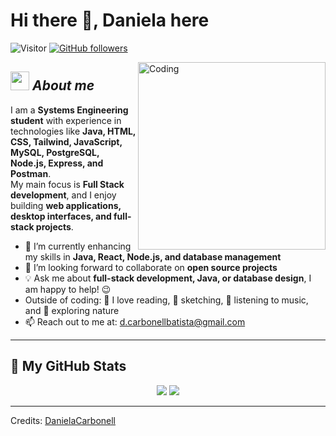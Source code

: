 # Hi there 👋, Daniela here  
![Visitor](https://visitor-badge.laobi.icu/badge?page_id=DanielaCarbonell.Form_Java) [![GitHub followers](https://img.shields.io/github/followers/DanielaCarbonell.svg?style=social&label=Follow)](https://github.com/DanielaCarbonell?tab=followers)<br/>

<img align="right" width=300px alt="Coding" src="https://c.tenor.com/GN73MKBawZYAAAAi/busy-cute.gif" />

## <img src="https://media.giphy.com/media/ObNTw8Uzwy6KQ/giphy.gif" width="30px">&nbsp;***About me***

I am a **Systems Engineering student** with experience in technologies like **Java, HTML, CSS, Tailwind, JavaScript, MySQL, PostgreSQL, Node.js, Express, and Postman**.  
My main focus is **Full Stack development**, and I enjoy building **web applications, desktop interfaces, and full-stack projects**.  

- 🌱 I’m currently enhancing my skills in **Java, React, Node.js, and database management**  
- 👯 I’m looking forward to collaborate on **open source projects**  
- 💡 Ask me about **full-stack development, Java, or database design**, I am happy to help! 😉  
- Outside of coding: 📖 I love reading, 🎨 sketching, 🎵 listening to music, and 🌴 exploring nature  
- 📫 Reach out to me at: <a href="mailto:d.carbonellbatista@gmail.com">d.carbonellbatista@gmail.com</a>

--- 


## 👀 My GitHub Stats

<div align="center">
  <img src="https://github-readme-stats.vercel.app/api?username=DanielaCarbonell&show_icons=true&include_all_commits=true" />
  <img src="https://github-readme-stats.vercel.app/api/top-langs/?username=DanielaCarbonell&layout=compact" />
</div>

---

Credits: <a href="https://github.com/DanielaCarbonell">DanielaCarbonell</a>

